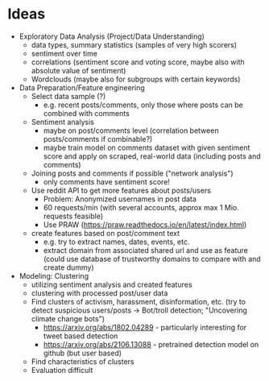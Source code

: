 # Ideas

- Exploratory Data Analysis (Project/Data Understanding)
    - data types, summary statistics (samples of very high scorers)
    - sentiment over time
    - correlations (sentiment score and voting score, maybe also with absolute value of sentiment)
    - Wordclouds (maybe also for subgroups with certain keywords)
- Data Preparation/Feature engineering
    - Select data sample (?)
        - e.g. recent posts/comments, only those where posts can be combined with comments
    - Sentiment analysis 
        - maybe on post/comments level (correlation between posts/comments if combinable?)
        - maybe train model on comments dataset with given sentiment score and apply on scraped, real-world data (including posts and comments)
    - Joining posts and comments if possible ("network analysis")
        - only comments have sentiment score!
    - Use reddit API to get more features about posts/users 
        - Problem: Anonymized usernames in post data
        - 60 requests/min (with several accounts, approx max 1 Mio. requests feasible)
        - Use PRAW (https://praw.readthedocs.io/en/latest/index.html)
    - create features based on post/comment text
        - e.g. try to extract names, dates, events, etc.
        - extract domain from associated shared url and use as feature (could use database of trustworthy domains to compare with and create dummy)
- Modeling: Clustering
    - utilizing sentiment analysis and created features
    - clustering with processed post/user data 
    - Find clusters of activism, harassment, disinformation, etc. (try to detect suspicious users/posts -> Bot/troll detection; "Uncovering climate change bots")
        - https://arxiv.org/abs/1802.04289 - particularly interesting for tweet based detection
        - https://arxiv.org/abs/2106.13088 - pretrained detection model on github (but user based)
    - Find characteristics of clusters
    - Evaluation difficult